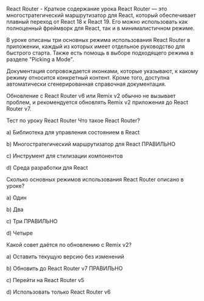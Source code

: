React Router - Краткое содержание урока
React Router — это многостратегический маршрутизатор для React, который обеспечивает плавный переход от React 18 к React 19. Его можно использовать как полноценный фреймворк для React, так и в минималистичном режиме.

В уроке описаны три основных режима использования React Router в приложении, каждый из которых имеет отдельное руководство для быстрого старта. Также есть помощь в выборе подходящего режима в разделе "Picking a Mode".

Документация сопровождается иконками, которые указывают, к какому режиму относится конкретный контент. Кроме того, доступна автоматически сгенерированная справочная документация.

Обновление с React Router v6 или Remix v2 обычно не вызывает проблем, и рекомендуется обновлять Remix v2 приложения до React Router v7.

Тест по уроку React Router
Что такое React Router?

a) Библиотека для управления состоянием в React

b) Многостратегический маршрутизатор для React ПРАВИЛЬНО

c) Инструмент для стилизации компонентов

d) Среда разработки для React

Сколько основных режимов использования React Router описано в уроке?

a) Один

b) Два

c) Три ПРАВИЛЬНО

d) Четыре

Какой совет даётся по обновлению с Remix v2?

a) Оставить текущую версию без изменений

b) Обновить до React Router v7 ПРАВИЛЬНО

c) Перейти на React Router v5

d) Использовать только React Router v6
